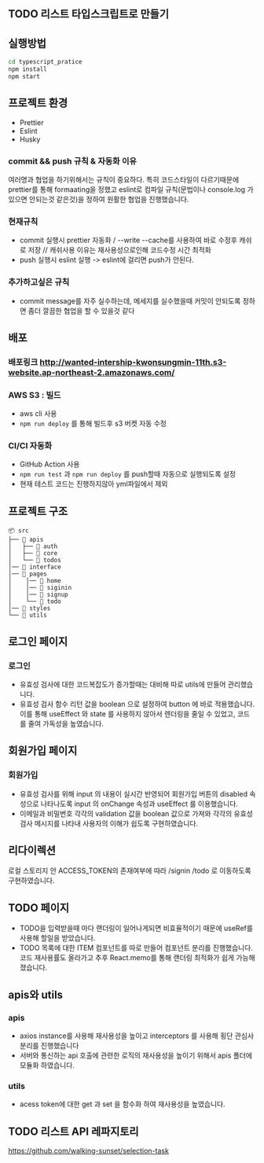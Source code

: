 ## TODO 리스트 타입스크립트로 만들기

## 실행방법
```zsh
cd typescript_pratice
npm install
npm start
```
## 프로젝트 환경

- Prettier
- Eslint
- Husky

### commit && push 규칙 & 자동화 이유

여러명과 협업을 하기위해서는 규칙이 중요하다. 특히 코드스타일이 다르기때문에 prettier를 통해 formaating을 정했고 eslint로 컴파일 규칙(문법이나 console.log 가 있으면 안되는것 같은것)을 정하여 원활한 협업을 진행했습니다.

### 현재규칙

- commit 실행시 prettier 자동화 / --write --cache를 사용하여 바로 수정후 캐쉬로 저장 // 캐쉬사용 이유는 재사용성으로인해 코드수정 시간 최적화
- push 실행시 eslint 실행 -> eslint에 걸리면 push가 안된다.

### 추가하고싶은 규칙

- commit message를 자주 실수하는데, 메세지를 실수했을때 커밋이 안되도록 정하면 좀더 깔끔한 협업을 할 수 있을것 같다

## 배포

### 배포링크 http://wanted-intership-kwonsungmin-11th.s3-website.ap-northeast-2.amazonaws.com/

### AWS S3 : 빌드

- aws cli 사용
- `npm run deploy` 를 통해 빌드후 s3 버켓 자동 수정

### CI/CI 자동화

- GitHub Action 사용
- `npm run test` 과 `npm run deploy` 를 push할때 자동으로 실행되도록 설정
- 현재 테스트 코드는 진행하지않아 yml파일에서 제외

## 프로젝트 구조

```
📦 src
├── 📂 apis
│   ├── 📂 auth
│   ├── 📂 core
│   └── 📂 todos
│── 📂 interface
│── 📂 pages
│    │── 📂 home
│    │── 📂 siginin
│    │── 📂 signup
│    └── 📂 todo
│── 📂 styles
└── 📂 utils
```

## 로그인 페이지
### 로그인
- 유효성 검사에 대한 코드복잡도가 증가할때는 대비해 따로 utils에 만들어 관리했습니다.
- 유효성 검사 함수 리턴 값을 boolean 으로 설정하여 button 에 바로 적용했습니다. 이를 통해 useEffect 와 state 를 사용하지 않아서 렌더링을 줄일 수 있었고, 코드를 줄여 가독성을 높였습니다.

## 회원가입 페이지
### 회원가입
- 유효성 검사를 위해 input 의 내용이 실시간 반영되어 회원가입 버튼의 disabled 속성으로 나타나도록 input 의 onChange 속성과 useEffect 를 이용했습니다.
- 이메일과 비밀번호 각각의 validation 값을 boolean 값으로 가져와 각각의 유효성 검사 메시지를 나타내 사용자의 이해가 쉽도록 구현하였습니다.

## 리다이렉션
로컬 스토리지 안 ACCESS_TOKEN의 존재여부에 따라 /signin /todo 로 이동하도록 구현하였습니다.

## TODO 페이지
- TODO을 입력받을때 마다 랜더링이 일어나게되면 비효율적이기 때문에 useRef를 사용해 할일을 받았습니다.
- TODO 목록에 대한 ITEM 컴포넌트를 따로 만들어 컴포넌트 분리를 진행했습니다.코드 재사용률도 올라가고 추후 React.memo를 통해 랜더링 최적화가 쉽게 가능해졌습니다.

## apis와 utils
### apis
- axios instance를 사용해 재사용성을 높이고 interceptors 를 사용해 횡단 관심사 분리를 진행했습니다
- 서버와 통신하는 api 호출에 관련한 로직의 재사용성을 높이기 위해서 apis 폴더에 모듈화 하였습니다.
### utils
- acess token에 대한 get 과 set 을 함수화 하여 재사용성을 높였습니다.
## TODO 리스트 API 레파지토리
https://github.com/walking-sunset/selection-task
